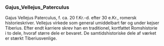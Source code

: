 ### Gajus_Vellejus_Paterculus


Gajus Vellejus Paterculus, f. ca. 20 f.Kr.-d. efter 30 e.Kr., romersk historieskriver. Vellejus virkede som general umiddelbart før og under kejser Tiberius. Efter endt karriere skrev han en traditionel, kortfattet Romshistorie i to dele, hvoraf større dele er bevaret. De samtidshistoriske dele af værket er stærkt Tiberiusvenlige.